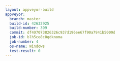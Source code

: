 ```yaml
---
layout: appveyor-build
appveyor:
  branch: master
  build-id: 42632925
  build-number: 399
  commit: df407073826326c937d196ee67f90a7941b5009d
  job-id: blh5ce8c0qdknoma
  job-number: 4
  os-name: Windows
  test-result: 0
---
```

